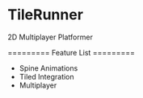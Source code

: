 TileRunner
==========

2D Multiplayer Platformer


========= Feature List =========
+ Spine Animations
+ Tiled Integration
+ Multiplayer
